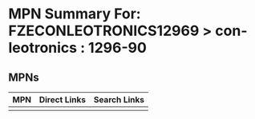 



# MPN Summary For: FZECONLEOTRONICS12969 > con-leotronics : 1296-90

## MPNs
  

|MPN|Direct Links|Search Links|
| :--- | :--- | :--- |
||||
